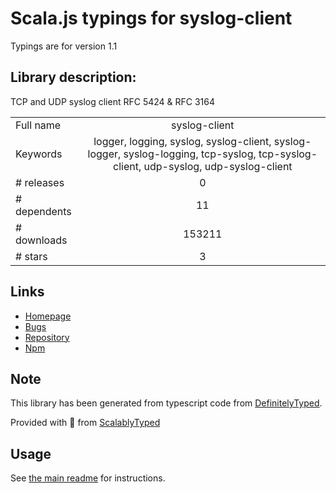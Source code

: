 
# Scala.js typings for syslog-client

Typings are for version 1.1

## Library description:
TCP and UDP syslog client RFC 5424 & RFC 3164

|                    |                 |
| ------------------ | :-------------: |
| Full name          | syslog-client |
| Keywords           | logger, logging, syslog, syslog-client, syslog-logger, syslog-logging, tcp-syslog, tcp-syslog-client, udp-syslog, udp-syslog-client |
| # releases         | 0 |
| # dependents       | 11 |
| # downloads        | 153211 |
| # stars            | 3 |

## Links
- [Homepage](https://github.com/paulgrove/node-syslog-client#readme)
- [Bugs](https://github.com/paulgrove/node-syslog-client/issues)
- [Repository](https://github.com/paulgrove/node-syslog-client)
- [Npm](https://www.npmjs.com/package/syslog-client)
    


## Note
This library has been generated from typescript code from [DefinitelyTyped](https://definitelytyped.org).

Provided with :purple_heart: from [ScalablyTyped](https://github.com/oyvindberg/ScalablyTyped)

## Usage
See [the main readme](../../readme.md) for instructions.


